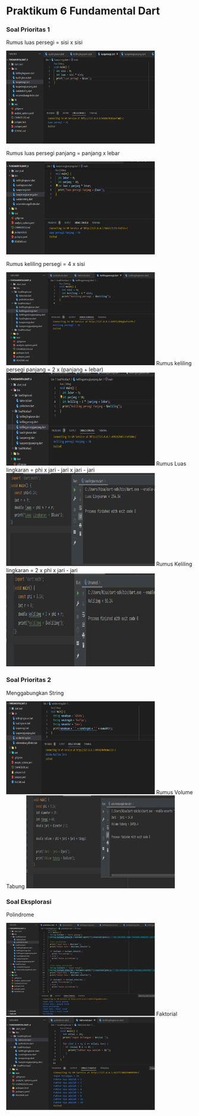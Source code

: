 # Praktikum 6 Fundamental Dart
### Soal Prioritas 1
Rumus luas persegi = sisi x sisi
<html>
<head></head>
<body>
<img src="https://github.com/Nisasaje24i/flutter_nisa_sulistiawati/blob/master/6_Fundamental%20Dart/Screenshots/luas%20persegi.png" width = "400" height = "250"/>
</body>
</html>

Rumus luas persegi panjang = panjang x lebar
<html>
<head></head>
<body>
<img src="https://github.com/Nisasaje24i/flutter_nisa_sulistiawati/blob/master/6_Fundamental%20Dart/Screenshots/luas%20persegi%20panjang.png" width = "400" height = "250"/>
</body>
</html>

Rumus keliling persegi = 4 x sisi
<html>
<head></head>
<body>
<img src="https://github.com/Nisasaje24i/flutter_nisa_sulistiawati/blob/master/6_Fundamental%20Dart/Screenshots/keliling%20persegi.png" width = "400" height = "250"/>
</body>
</html>
Rumus keliling persegi panjang = 2 x (panjang + lebar)
<html>
<head></head>
<body>
<img src="https://github.com/Nisasaje24i/flutter_nisa_sulistiawati/blob/master/6_Fundamental%20Dart/Screenshots/keliling%20persegi%20panjang.png" width = "400" height = "250"/>
</body>
</html>
Rumus Luas lingkaran = phi x jari - jari x jari - jari
<html>
<head></head>
<body>
<img src="https://github.com/Nisasaje24i/flutter_nisa_sulistiawati/blob/master/6_Fundamental%20Dart/Screenshots/luas%20lingkaran.png" width = "400" height = "250"/>
</body>
</html>
Rumus Keliling lingkaran = 2 x phi x jari - jari
<html>
<head></head>
<body>
<img src="https://github.com/Nisasaje24i/flutter_nisa_sulistiawati/blob/master/6_Fundamental%20Dart/Screenshots/keliling%20lingkaran.png" width = "400" height = "250"/>
</body>
</html>

### Soal Prioritas 2

Menggabungkan String
<html>
<head></head>
<body>
<img src="https://github.com/Nisasaje24i/flutter_nisa_sulistiawati/blob/master/6_Fundamental%20Dart/Screenshots/variabel.png" width = "400" height = "250"/>
</body>
</html>
Rumus Volume Tabung 
<html>
<head></head>
<body>
<img src="https://github.com/Nisasaje24i/flutter_nisa_sulistiawati/blob/master/6_Fundamental%20Dart/Screenshots/volume%20tabung.png" width = "400" height = "250"/>
</body>
</html>

### Soal Eksplorasi
Polindrome
<html>
<head></head>
<body>
<img src="https://github.com/Nisasaje24i/flutter_nisa_sulistiawati/blob/master/6_Fundamental%20Dart/Screenshots/kalimat%20polindrome%20dan%20bukan%20polindrome.png" width = "400" height = "250"/>
</body>
</html>
Faktorial
<html>
<head></head>
<body>
<img src="https://github.com/Nisasaje24i/flutter_nisa_sulistiawati/blob/master/6_Fundamental%20Dart/Screenshots/faktorial.png" width = "400" height = "250"/>
</body>
</html>